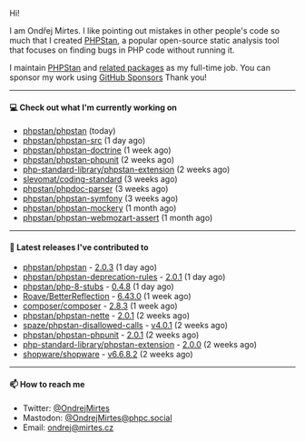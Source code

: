 Hi!

I am Ondřej Mirtes. I like pointing out mistakes in other people's code so much that I created [PHPStan](https://phpstan.org/), a popular open-source static analysis tool that focuses on finding bugs in PHP code without running it.

I maintain [PHPStan](https://github.com/phpstan/phpstan) and [related packages](https://github.com/phpstan/) as my full-time job. You can sponsor my work using [GitHub Sponsors](https://github.com/sponsors/ondrejmirtes) Thank you!

---

#### 💻 Check out what I'm currently working on

- [phpstan/phpstan](https://github.com/phpstan/phpstan) (today)
- [phpstan/phpstan-src](https://github.com/phpstan/phpstan-src) (1 day ago)
- [phpstan/phpstan-doctrine](https://github.com/phpstan/phpstan-doctrine) (1 week ago)
- [phpstan/phpstan-phpunit](https://github.com/phpstan/phpstan-phpunit) (2 weeks ago)
- [php-standard-library/phpstan-extension](https://github.com/php-standard-library/phpstan-extension) (2 weeks ago)
- [slevomat/coding-standard](https://github.com/slevomat/coding-standard) (3 weeks ago)
- [phpstan/phpdoc-parser](https://github.com/phpstan/phpdoc-parser) (3 weeks ago)
- [phpstan/phpstan-symfony](https://github.com/phpstan/phpstan-symfony) (3 weeks ago)
- [phpstan/phpstan-mockery](https://github.com/phpstan/phpstan-mockery) (1 month ago)
- [phpstan/phpstan-webmozart-assert](https://github.com/phpstan/phpstan-webmozart-assert) (1 month ago)

---

#### 🔭 Latest releases I've contributed to

- [phpstan/phpstan](https://github.com/phpstan/phpstan) - [2.0.3](https://github.com/phpstan/phpstan/releases/tag/2.0.3) (1 day ago)
- [phpstan/phpstan-deprecation-rules](https://github.com/phpstan/phpstan-deprecation-rules) - [2.0.1](https://github.com/phpstan/phpstan-deprecation-rules/releases/tag/2.0.1) (1 day ago)
- [phpstan/php-8-stubs](https://github.com/phpstan/php-8-stubs) - [0.4.8](https://github.com/phpstan/php-8-stubs/releases/tag/0.4.8) (1 day ago)
- [Roave/BetterReflection](https://github.com/Roave/BetterReflection) - [6.43.0](https://github.com/Roave/BetterReflection/releases/tag/6.43.0) (1 week ago)
- [composer/composer](https://github.com/composer/composer) - [2.8.3](https://github.com/composer/composer/releases/tag/2.8.3) (1 week ago)
- [phpstan/phpstan-nette](https://github.com/phpstan/phpstan-nette) - [2.0.1](https://github.com/phpstan/phpstan-nette/releases/tag/2.0.1) (2 weeks ago)
- [spaze/phpstan-disallowed-calls](https://github.com/spaze/phpstan-disallowed-calls) - [v4.0.1](https://github.com/spaze/phpstan-disallowed-calls/releases/tag/v4.0.1) (2 weeks ago)
- [phpstan/phpstan-phpunit](https://github.com/phpstan/phpstan-phpunit) - [2.0.1](https://github.com/phpstan/phpstan-phpunit/releases/tag/2.0.1) (2 weeks ago)
- [php-standard-library/phpstan-extension](https://github.com/php-standard-library/phpstan-extension) - [2.0.0](https://github.com/php-standard-library/phpstan-extension/releases/tag/2.0.0) (2 weeks ago)
- [shopware/shopware](https://github.com/shopware/shopware) - [v6.6.8.2](https://github.com/shopware/shopware/releases/tag/v6.6.8.2) (2 weeks ago)

---

#### 📫 How to reach me

- Twitter: [@OndrejMirtes](https://twitter.com/ondrejmirtes)
- Mastodon: [@OndrejMirtes@phpc.social](https://phpc.social/@OndrejMirtes)
- Email: [ondrej@mirtes.cz](mailto:ondrej@mirtes.cz)
